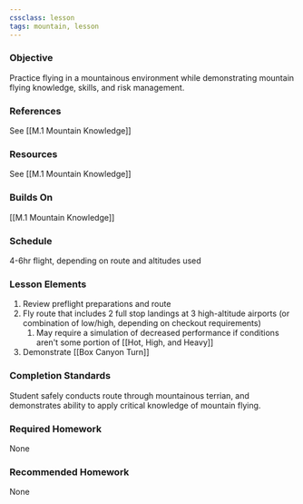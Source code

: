 ```yaml
---
cssclass: lesson
tags: mountain, lesson
---
```

### Objective
Practice flying in a mountainous environment while demonstrating mountain flying knowledge, skills, and risk management.

### References
See [[M.1 Mountain Knowledge]]

### Resources
See [[M.1 Mountain Knowledge]]

### Builds On
[[M.1 Mountain Knowledge]]

### Schedule
4-6hr flight, depending on route and altitudes used

### Lesson Elements
1. Review preflight preparations and route
2. Fly route that includes 2 full stop landings at 3 high-altitude airports (or combination of low/high, depending on checkout requirements)
	1. May require a simulation of decreased performance if conditions aren't some portion of [[Hot, High, and Heavy]]
3. Demonstrate [[Box Canyon Turn]]

### Completion Standards
Student safely conducts route through mountainous terrian, and demonstrates ability to apply critical knowledge of mountain flying.

### Required Homework
None

### Recommended Homework 
None